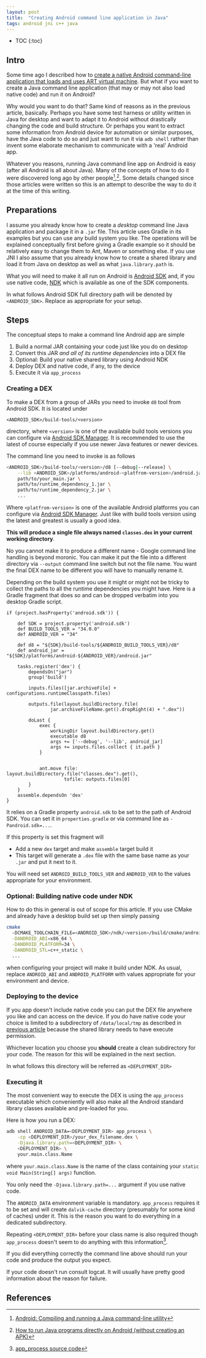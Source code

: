 ```yaml
---
layout: post
title:  "Creating Android command line application in Java"
tags: android jni c++ java
---
```


* TOC
{:toc}

<!-- References -->

[prev-article]: 2021-03-26-load-art-from-native.md
[android-sdk]: https://developer.android.com/studio
[android-ndk]: https://developer.android.com/studio/projects/install-ndk
[sdk-manager]: https://developer.android.com/studio/intro/update#sdk-manager
[app_process]: https://android.googlesource.com/platform/frameworks/base/+/master/cmds/app_process/app_main.cpp

<!-- -->

## Intro

Some time ago I described how to [create a native Android command-line application that loads and uses ART virtual machine][prev-article]. But what if you want to create a Java command line application (that may or may not also load native code) and run it on Android?

Why would you want to do that? Same kind of reasons as in the previous article, basically. Perhaps you have some test harness or utility written in Java for desktop and want to adapt it to Android without drastically changing the code and build structure. Or perhaps you want to extract some information from Android device for automation or similar purposes, have the Java code to do so and just want to run it via `adb shell` rather than invent some elaborate mechanism to communicate with a 'real' Android app.

Whatever you reasons, running Java command line app on Android is easy (after all Android is all about Java).
Many of the concepts of how to do it were discovered long ago by other people[^1],[^2]. 
Some details changed since those articles were written so this is an attempt to describe the way to do it at the time of this writing.

## Preparations

I assume you already know how to create a _desktop_ command line Java application and package it in a `.jar` file.
This article uses Gradle in its examples but you can use any build system you like. The operations will be explained conceptually first before giving a Gradle example so it should be relatively easy to change them to Ant, Maven or something else.
If you use JNI I also assume that you already know how to create a shared library and load it from Java on desktop as well as what `java.library.path` is.

What you will need to make it all run on Android is [Android SDK][android-sdk] and, if you use native code, [NDK][android-ndk] which is available as one of the SDK components. 

In what follows Android SDK full directory path will be denoted by `<ANDROID_SDK>`. Replace as appropriate for your setup.

## Steps

The conceptual steps to make a command line Android app are simple

1. Build a normal JAR containing your code just like you do on desktop
2. Convert this JAR _and all of its runtime dependencies_ into a DEX file
3. Optional: Build your native shared library using Android NDK
4. Deploy DEX and native code, if any, to the device
5. Execute it via `app_process`

### Creating a DEX

To make a DEX from a group of JARs you need to invoke `d8` tool from Android SDK. It is located under

`<ANDROID_SDK>/build-tools/<version>`

directory, where `<version>` is one of the available build tools versions you can configure via [Android SDK Manager][sdk-manager].
It is recommended to use the latest of course especially if you use newer Java features or newer devices.

The command line you need to invoke is as follows

```bash
<ANDROID_SDK>/build-tools/<version>/d8 [--debug|--release] \
    --lib <ANDROID_SDK>/platforms/android-<platfrom-version>/android.jar \
    path/to/your_main.jar \
    path/to/runtime_dependency_1.jar \
    path/to/runtime_dependency_2.jar \
    ...
```

Where `<platfrom-version>` is one of the available Android platforms you can configure via [Android SDK Manager][sdk-manager].
Just like with build tools version using the latest and greatest is usually a good idea.

**This will produce a single file always named `classes.dex` in your current working directory**. 

No you cannot make it to produce a different name - Google command line handling is beyond moronic. You can make it put the file into a different directory via `--output` command line switch but not the file name. You want the final DEX name to be different you will have to manually rename it.

Depending on the build system you use it might or might not be tricky to collect the paths to all the runtime dependencies you might have. Here is a Gradle fragment that does so and can be dropped verbatim into you desktop Gradle script. 

```Gradle
if (project.hasProperty('android.sdk')) {

    def SDK = project.property('android.sdk')
    def BUILD_TOOLS_VER = "34.0.0"
    def ANDROID_VER = "34"

    def d8 = "${SDK}/build-tools/${ANDROID_BUILD_TOOLS_VER}/d8"
    def android_jar = "${SDK}/platforms/android-${ANDROID_VER}/android.jar"

    tasks.register('dex') {
        dependsOn("jar")
        group('build')

        inputs.files([jar.archiveFile] + configurations.runtimeClasspath.files)

        outputs.file(layout.buildDirectory.file(
                jar.archiveFileName.get().dropRight(4) + ".dex"))

        doLast {
            exec {
                workingDir layout.buildDirectory.get()
                executable d8
                args += ['--debug', '--lib', android_jar]
                args += inputs.files.collect { it.path }
            }


            ant.move file: layout.buildDirectory.file("classes.dex").get(),
                     tofile: outputs.files[0]
        }
    }
    assemble.dependsOn 'dex'
}

```

It relies on a Gradle property `android.sdk` to be set to the path of Android SDK. You can set it in `properties.gradle` or via command line as `-Pandroid.sdk=...`.

If this property is set this fragment will
- Add a new `dex` target and make `assemble` target build it
- This target will generate a `.dex` file with the same base name as your `.jar` and put it next to it.

You will need set `ANDROID_BUILD_TOOLS_VER` and `ANDROID_VER` to the values appropriate for your environment.

### Optional: Building native code under NDK

How to do this in general is out of scope for this article. If you use CMake and already have a desktop build set up then simply passing

```bash
cmake 
  -DCMAKE_TOOLCHAIN_FILE=<ANDROID_SDK>/ndk/<version>/build/cmake/android.toolchain.cmake \
  -DANDROID_ABI=x86_64 \
  -DANDROID_PLATFORM=34 \
  -DANDROID_STL=c++_static \
  ...
```

when configuring your project will make it build under NDK. As usual, replace `ANDROID_ABI` and `ANDROID_PLATFORM` with values appropriate for your environment and device.

### Deploying to the device

If you app doesn't include native code you can put the DEX file anywhere you like and can access on the device. 
If you do have native code your choice is limited to a subdirectory of `/data/local/tmp` as described in [previous article][prev-article] because the shared library needs to have execute permission.

Whichever location you choose you **should** create a clean subdirectory for your code. The reason for this will be explained in the next section.

In what follows this directory will be referred as `<DEPLOYMENT_DIR>`

### Executing it

The most convenient way to execute the DEX is using the `app_process` executable which conveniently will also make all the Android standard library classes available and pre-loaded for you. 

Here is how you run a DEX:

```bash
adb shell ANDROID_DATA=<DEPLOYMENT_DIR> app_process \
    -cp <DEPLOYMENT_DIR>/your_dex_filename.dex \
    -Djava.library.path=<DEPLOYMENT_DIR> \
    <DEPLOYMENT_DIR> \
    your.main.class.Name
```

where `your.main.class.Name` is the name of the class containing your `static void Main(String[] args)` function.

You only need the `-Djava.library.path=...` argument if you use native code.

The `ANDROID_DATA` environment variable is mandatory. `app_process` requires it to be set and will create `dalvik-cache` directory (presumably for some kind of caches) under it. This is the reason you want to do everything in a dedicated subdirectory.

Repeating `<DEPLOYMENT_DIR>` before your class name is also required though `app_process` doesn't seem to do anything with this information[^3].

If you did everything correctly the command line above should run your code and produce the output you expect.

If your code doesn't run consult logcat. It will usually have pretty good information about the reason for failure.


## References

[^1]: [Android: Compiling and running a Java command-line utility](https://billauer.co.il/blog/2022/10/android-java-dalvikvm-command-line/)
[^2]: [How to run Java programs directly on Android (without creating an APK)](https://raccoon.onyxbits.de/blog/run-java-app-android/)
[^3]: [app_process source code][app_process]
